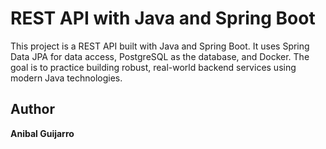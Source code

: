 # REST API with Java and Spring Boot

This project is a REST API built with Java and Spring Boot. It uses Spring Data JPA for data access, PostgreSQL as the database, and Docker. The goal is to practice building robust, real-world backend services using modern Java technologies.

## Author

**Anibal Guijarro**
